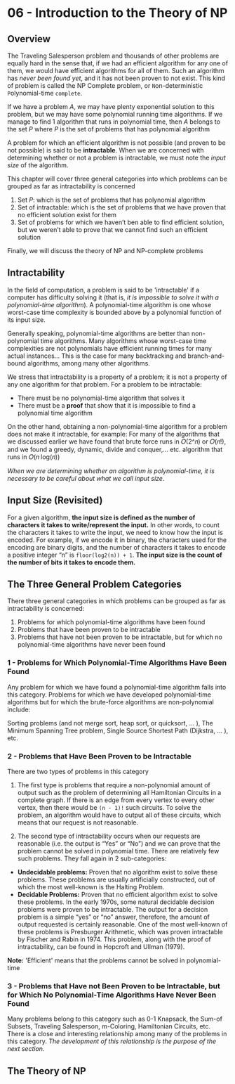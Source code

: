 # 06 - Introduction to the Theory of NP
## Overview
The Traveling Salesperson problem and thousands of other problems are equally hard in the sense that, if we had an efficient algorithm for any one of them, we would have efficient algorithms for all of them.
Such an algorithm has _never been found yet_, and it has not been proven to not exist.
This kind of problem is called the NP Complete problem, or ```N```on-deterministic ```P```olynomial-time ```complete```.

If we have a problem _A_, we may have plenty exponential solution to this problem, but we may have some polynomial running time algorithms.
If we manage to find 1 algorithm that runs in polynomial time, then _A_ belongs to the set _P_ where _P_ is the set of problems that has polynomial algorithm

A problem for which an efficient algorithm is not possible (and proven to be not possible) is said to be **intractable**.
When we are concerned with determining whether or not a problem is intractable, we must note the _input size_ of the algorithm. 

This chapter will cover three general categories into which problems can be grouped as far as intractability is concerned
1. Set _P_: which is the set of problems that has polynomial algorithm
2. Set of intractable: which is the set of problems that we have proven that no efficient solution exist for them
3. Set of problems for which we haven’t ben able to find efficient solution, but we weren’t able to prove that we cannot find such an efficient solution

Finally, we will discuss the theory of NP and NP-complete problems

## Intractability
In the field of computation, a problem is said to be 'intractable' if a computer has difficulty solving it
(that is, _it is impossible to solve it with a polynomial-time algorithm_).
A polynomial-time algorithm is one whose worst-case time complexity is bounded above by a polynomial function of its input size.

Generally speaking, polynomial-time algorithms are better than non-polynomial time algorithms.
Many algorithms whose worst-case time complexities are not polynomials have efficient running times for many actual instances...
This is the case for many backtracking and branch-and-bound algorithms, among many other algorithms.

We stress that intractability is a property of a problem; it is not a property of any one algorithm for that problem.
For a problem to be intractable:
- There must be no polynomial-time algorithm that solves it
- There must be a **proof** that show that it is impossible to find a polynomial time algorithm

On the other hand, obtaining a non-polynomial-time algorithm for a problem does not make it intractable, for example:
For many of the algorithms that we discussed earlier we have found that brute force runs in 𝑂(2^𝑛) or 𝑂(𝑛!), and we found a greedy, dynamic, divide and conquer,... etc. algorithm that runs in 𝑂(𝑛 log⁡(𝑛))

_When we are determining whether an algorithm is polynomial-time, it is necessary to be careful about what we call input size._

## Input Size (Revisited)
For a given algorithm, **the input size is defined as the number of characters it takes to write/represent the input.**
In other words, to count the characters it takes to write the input, we need to know how the input is encoded.
For example, if we encode it in binary, the characters used for the encoding are binary digits, and the number of characters it takes to encode a positive integer “n” is
```floor(log2(n)) + 1```.
**The input size is the count of the number of bits it takes to encode them.**

## The Three General Problem Categories
There three general categories in which problems can be grouped as far as intractability is concerned:
1. Problems for which polynomial-time algorithms have been found
2. Problems that have been proven to be intractable
3. Problems that have not been proven to be intractable, but for which no polynomial-time algorithms have never been found

### 1 - Problems for Which Polynomial-Time Algorithms Have Been Found
Any problem for which we have found a polynomial-time algorithm falls into this category.
Problems for which we have developed polynomial-time algorithms but for which the brute-force algorithms are non-polynomial include:

Sorting problems (and not merge sort, heap sort, or quicksort, ... ),
The Minimum Spanning Tree problem,
Single Source Shortest Path (Dijkstra, ... ), etc.

### 2 - Problems that Have Been Proven to be Intractable
There are two types of problems in this category

1. The first type is problems that require a non-polynomial amount of output such as the problem of determining all Hamiltonian Circuits in a complete graph.
If there is an edge from every vertex to every other vertex, then there would be ```(n - 1)!``` such circuits.
To solve the problem, an algorithm would have to output all of these circuits, which means that our request is not reasonable.

2. The second type of intractability occurs when our requests are reasonable (i.e. the output is “Yes” or “No”)
and we can prove that the problem cannot be solved in polynomial time.
There are relatively few such problems. They fall again in 2 sub-categories:

  - **Undecidable problems:** Proven that no algorithm exist to solve these problems. These problems are usually artificially constructed, out of which the most well-known is the Halting Problem.
  - **Decidable Problems:** Proven that no efficient algorithm exist to solve these problems. In the early 1970s, some natural decidable decision problems were proven to be intractable.
The output for a decision problem is a simple “yes” or “no” answer,
therefore, the amount of output requested is certainly reasonable.
One of the most well-known of these problems is Presburger Arithmetic, which was proven intractable by Fischer and Rabin in 1974.
This problem, along with the proof of intractability, can be found in Hopcroft and Ullman (1979).

**Note:** 'Efficient' means that the problems cannot be solved in polynomial-time

### 3 - Problems that Have not Been Proven to be Intractable, but for Which No Polynomial-Time Algorithms Have Never Been Found
Many problems belong to this category such as 0-1 Knapsack, the Sum-of Subsets, Traveling Salesperson, m-Coloring, Hamiltonian Circuits, etc.
There is a close and interesting relationship among many of the problems in this category.
_The development of this relationship is the purpose of the next section._

## The Theory of NP



